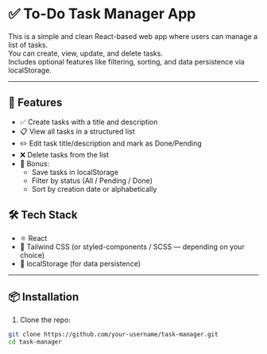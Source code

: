 # ✅ To-Do Task Manager App

This is a simple and clean React-based web app where users can manage a list of tasks.  
You can create, view, update, and delete tasks.  
Includes optional features like filtering, sorting, and data persistence via localStorage.

---

## 🚀 Features

- ✅ Create tasks with a title and description
- 📋 View all tasks in a structured list
- ✏️ Edit task title/description and mark as Done/Pending
- ❌ Delete tasks from the list
- 🌙 Bonus:
  - Save tasks in localStorage
  - Filter by status (All / Pending / Done)
  - Sort by creation date or alphabetically

## 🛠️ Tech Stack

- ⚛️ React
- 🎨 Tailwind CSS (or styled-components / SCSS — depending on your choice)
- 💾 localStorage (for data persistence)

---

## 📦 Installation

1. Clone the repo:
```bash
git clone https://github.com/your-username/task-manager.git
cd task-manager
